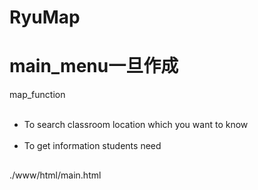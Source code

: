 # RyuMap

<html>
<body>
<h1>
main_menu一旦作成
</h1>
<p>map_function</p>
<ul>
    <li>To search classroom location which you want to know</li> 
    <li>To get information students need</li>
</ul>
  
<h2></h2>
<p>./www/html/main.html</p>

</body>

</html>
